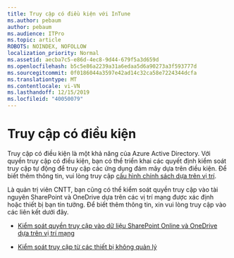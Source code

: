 ```yaml
---
title: Truy cập có điều kiện với InTune
ms.author: pebaum
author: pebaum
ms.audience: ITPro
ms.topic: article
ROBOTS: NOINDEX, NOFOLLOW
localization_priority: Normal
ms.assetid: aecba7c5-e86d-4ec8-9d44-679f5a3d659d
ms.openlocfilehash: b5c5e86a2239a31a6edaa5d6a90273a3f593777d
ms.sourcegitcommit: 0f0186044a3597e42ad14c32ca58e7224344dcfa
ms.translationtype: MT
ms.contentlocale: vi-VN
ms.lasthandoff: 12/15/2019
ms.locfileid: "40050079"
---
```

# <a name="conditional-access"></a>Truy cập có điều kiện

Truy cập có điều kiện là một khả năng của Azure Active Directory. Với quyền truy cập có điều kiện, bạn có thể triển khai các quyết định kiểm soát truy cập tự động để truy cập các ứng dụng đám mây dựa trên điều kiện. Để biết thêm thông tin, vui lòng truy cập [cấu hình chính sách dựa trên vị trí](https://docs.microsoft.com/azure/active-directory/conditional-access/overview).

Là quản trị viên CNTT, bạn cũng có thể kiểm soát quyền truy cập vào tài nguyên SharePoint và OneDrive dựa trên các vị trí mạng được xác định hoặc thiết bị bạn tin tưởng. Để biết thêm thông tin, xin vui lòng truy cập vào các liên kết dưới đây.

- [Kiểm soát quyền truy cập vào dữ liệu SharePoint Online và OneDrive dựa trên vị trí mạng](https://docs.microsoft.com/sharepoint/control-access-based-on-network-location)

- [Kiểm soát truy cập từ các thiết bị không quản lý](https://docs.microsoft.com/sharepoint/control-access-from-unmanaged-devices)

